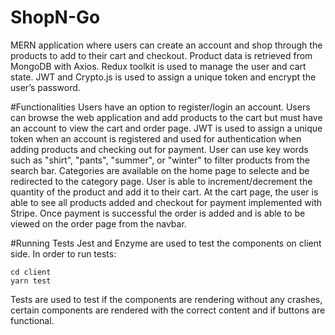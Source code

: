 # ShopN-Go

MERN application where users can create an account and shop through the products to add to their cart and checkout. Product data is retrieved from MongoDB with Axios.
Redux toolkit is used to manage the user and cart state. JWT and Crypto.js is used to assign a unique token and encrypt the user’s password.

#Functionalities
Users have an option to register/login an account. Users can  browse the web application and add products to the cart but must have an account to view the cart and order page.
JWT is used to assign a unique token when an account is registered and used for authentication when adding products and checking out for payment.
User can use key words such as "shirt", "pants", "summer", or "winter" to filter products from the search bar. Categories are available on the home page to selecte and
be redirected to the category page. User is able to increment/decrement the quantity of the product and add it to their cart. At the cart page, the user is able to see all products added
and checkout for payment implemented with Stripe. Once payment is successful the order is added and is able to be viewed on the order page from the navbar.


#Running Tests
Jest and Enzyme are used to test the components on client side. In order to run tests:
```
cd client
yarn test
```
Tests are used to test if the components are rendering without any crashes, certain components are rendered with the correct content and if buttons are functional.
